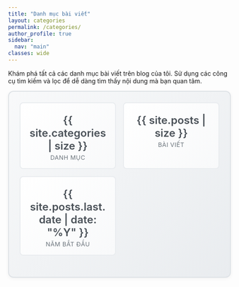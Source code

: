 ```yaml
---
title: "Danh mục bài viết"
layout: categories
permalink: /categories/
author_profile: true
sidebar:
  nav: "main"
classes: wide
---
```


Khám phá tất cả các danh mục bài viết trên blog của tôi. Sử dụng các công cụ tìm kiếm và lọc để dễ dàng tìm thấy nội dung mà bạn quan tâm.

<div class="taxonomy-intro">
  <div class="intro-stats">
    <div class="stat-item">
      <i class="fas fa-folder-open"></i>
      <span class="stat-number">{{ site.categories | size }}</span>
      <span class="stat-label">Danh mục</span>
    </div>
    <div class="stat-item">
      <i class="fas fa-file-alt"></i>
      <span class="stat-number">{{ site.posts | size }}</span>
      <span class="stat-label">Bài viết</span>
    </div>
    <div class="stat-item">
      <i class="fas fa-clock"></i>
      <span class="stat-number">{{ site.posts.last.date | date: "%Y" }}</span>
      <span class="stat-label">Năm bắt đầu</span>
    </div>
  </div>


<style>
.taxonomy-intro {
  background: linear-gradient(135deg, #f8f9fa 0%, #e9ecef 100%);
  color: #495057;
  border: 2px solid #dee2e6;
  border-radius: 12px;
  padding: 1.5rem;
  margin-bottom: 2rem;
  box-shadow: 0 2px 8px rgba(0,0,0,0.05);
}

.intro-stats {
  display: grid;
  grid-template-columns: repeat(auto-fit, minmax(150px, 1fr));
  gap: 1rem;
  margin-bottom: 1.5rem;
}

.stat-item {
  text-align: center;
  padding: 1rem;
  background: linear-gradient(135deg, #ffffff 0%, #f8f9fa 100%);
  border: 2px solid #e9ecef;
  border-radius: 8px;
  transition: all 0.2s ease;
}

.stat-item:hover {
  background: linear-gradient(135deg, #e3f2fd 0%, #f3e5f5 100%);
  border-color: #90caf9;
  transform: translateY(-1px);
  box-shadow: 0 4px 12px rgba(0,0,0,0.1);
}

.stat-item i {
  font-size: 1.5rem;
  margin-bottom: 0.5rem;
  display: block;
  color: #5c6bc0;
}

.stat-number {
  display: block;
  font-size: 1.5rem;
  font-weight: 600;
  margin-bottom: 0.25rem;
  color: #495057;
}

.stat-label {
  font-size: 0.85rem;
  color: #6c757d;
  text-transform: uppercase;
  letter-spacing: 0.5px;
}

.intro-description {
  text-align: center;
  padding: 0 1rem;
}

.intro-description p {
  margin: 0;
  font-size: 1rem;
  line-height: 1.5;
  color: #6c757d;
}

@media (max-width: 768px) {
  .taxonomy-intro {
    padding: 1rem;
    margin-bottom: 1rem;
  }

  .intro-stats {
    grid-template-columns: 1fr;
    gap: 0.75rem;
  }

  .stat-item {
    padding: 0.75rem;
  }

  .stat-number {
    font-size: 1.25rem;
  }

  .intro-description p {
    font-size: 0.9rem;
  }
}
</style>
